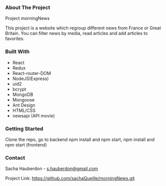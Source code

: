 <h3>About The Project</h3>

Project morningNews

This project is a website which regroup different news from France or Great Britain. You can filter news by media, read articles and add articles to favorites.

<h3>Built With</h3>

<ul>
<li>React</li>
<li>Redux</li>
<li>React-router-DOM</li>
<li>NodeJS(Express)</li>
<li>uid2</li>
<li>bcrypt</li>
<li>MongoDB</li>
<li>Mongoose</li>
<li>Ant Design</li>
<li>HTML/CSS</li>
<li>newsapi (API movie)</li>
</ul>

<h3>Getting Started</h3>

Clone the repo, go to backend npm install and npm start, npm install and npm start (frontend)

<h3>Contact</h3>

Sacha Hauberdon - s.hauberdon@gmail.com

Project Link: https://github.com/sachaQueille/morningNews.git
